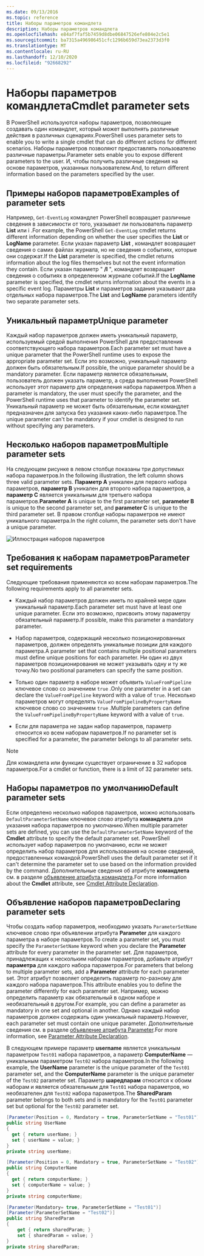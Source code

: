 ```yaml
---
ms.date: 09/13/2016
ms.topic: reference
title: Наборы параметров командлета
description: Наборы параметров командлета
ms.openlocfilehash: e84af7faf5b7459d8dbe06847526efe804e2c5e1
ms.sourcegitcommit: ba7315a496986451cfc1296b659d73ea2373d3f0
ms.translationtype: MT
ms.contentlocale: ru-RU
ms.lasthandoff: 12/10/2020
ms.locfileid: "92668292"
---
```

# <a name="cmdlet-parameter-sets"></a><span data-ttu-id="34c0a-103">Наборы параметров командлета</span><span class="sxs-lookup"><span data-stu-id="34c0a-103">Cmdlet parameter sets</span></span>

<span data-ttu-id="34c0a-104">В PowerShell используются наборы параметров, позволяющие создавать один командлет, который может выполнять различные действия в различных сценариях.</span><span class="sxs-lookup"><span data-stu-id="34c0a-104">PowerShell uses parameter sets to enable you to write a single cmdlet that can do different actions for different scenarios.</span></span> <span data-ttu-id="34c0a-105">Наборы параметров позволяют предоставлять пользователю различные параметры.</span><span class="sxs-lookup"><span data-stu-id="34c0a-105">Parameter sets enable you to expose different parameters to the user.</span></span> <span data-ttu-id="34c0a-106">И, чтобы получить различные сведения на основе параметров, указанных пользователем.</span><span class="sxs-lookup"><span data-stu-id="34c0a-106">And, to return different information based on the parameters specified by the user.</span></span>

## <a name="examples-of-parameter-sets"></a><span data-ttu-id="34c0a-107">Примеры наборов параметров</span><span class="sxs-lookup"><span data-stu-id="34c0a-107">Examples of parameter sets</span></span>

<span data-ttu-id="34c0a-108">Например, `Get-EventLog` командлет PowerShell возвращает различные сведения в зависимости от того, указывает ли пользователь параметр **List** или i  .</span><span class="sxs-lookup"><span data-stu-id="34c0a-108">For example, the PowerShell `Get-EventLog` cmdlet returns different information depending on whether the user specifies the **List** or **LogName** parameter.</span></span> <span data-ttu-id="34c0a-109">Если указан параметр **List** , командлет возвращает сведения о самих файлах журнала, но не сведения о событиях, которые они содержат.</span><span class="sxs-lookup"><span data-stu-id="34c0a-109">If the **List** parameter is specified, the cmdlet returns information about the log files themselves but not the event information they contain.</span></span> <span data-ttu-id="34c0a-110">Если указан параметр " **/l** ", командлет возвращает сведения о событиях в определенном журнале событий.</span><span class="sxs-lookup"><span data-stu-id="34c0a-110">If the **LogName** parameter is specified, the cmdlet returns information about the events in a specific event log.</span></span> <span data-ttu-id="34c0a-111">Параметры **List** и  параметров задания указывают два отдельных набора параметров.</span><span class="sxs-lookup"><span data-stu-id="34c0a-111">The **List** and **LogName** parameters identify two separate parameter sets.</span></span>

## <a name="unique-parameter"></a><span data-ttu-id="34c0a-112">Уникальный параметр</span><span class="sxs-lookup"><span data-stu-id="34c0a-112">Unique parameter</span></span>

<span data-ttu-id="34c0a-113">Каждый набор параметров должен иметь уникальный параметр, используемый средой выполнения PowerShell для предоставления соответствующего набора параметров.</span><span class="sxs-lookup"><span data-stu-id="34c0a-113">Each parameter set must have a unique parameter that the PowerShell runtime uses to expose the appropriate parameter set.</span></span> <span data-ttu-id="34c0a-114">Если это возможно, уникальный параметр должен быть обязательным.</span><span class="sxs-lookup"><span data-stu-id="34c0a-114">If possible, the unique parameter should be a mandatory parameter.</span></span> <span data-ttu-id="34c0a-115">Если параметр является обязательным, пользователь должен указать параметр, а среда выполнения PowerShell использует этот параметр для определения набора параметров.</span><span class="sxs-lookup"><span data-stu-id="34c0a-115">When a parameter is mandatory, the user must specify the parameter, and the PowerShell runtime uses that parameter to identify the parameter set.</span></span> <span data-ttu-id="34c0a-116">Уникальный параметр не может быть обязательным, если командлет предназначен для запуска без указания каких-либо параметров.</span><span class="sxs-lookup"><span data-stu-id="34c0a-116">The unique parameter can't be mandatory if your cmdlet is designed to run without specifying any parameters.</span></span>

## <a name="multiple-parameter-sets"></a><span data-ttu-id="34c0a-117">Несколько наборов параметров</span><span class="sxs-lookup"><span data-stu-id="34c0a-117">Multiple parameter sets</span></span>

<span data-ttu-id="34c0a-118">На следующем рисунке в левом столбце показаны три допустимых набора параметров.</span><span class="sxs-lookup"><span data-stu-id="34c0a-118">In the following illustration, the left column shows three valid parameter sets.</span></span> <span data-ttu-id="34c0a-119">**Параметр A** уникален для первого набора параметров, **параметр B** уникален для второго набора параметров, а **параметр C** является уникальным для третьего набора параметров.</span><span class="sxs-lookup"><span data-stu-id="34c0a-119">**Parameter A** is unique to the first parameter set, **parameter B** is unique to the second parameter set, and **parameter C** is unique to the third parameter set.</span></span> <span data-ttu-id="34c0a-120">В правом столбце наборы параметров не имеют уникального параметра.</span><span class="sxs-lookup"><span data-stu-id="34c0a-120">In the right column, the parameter sets don't have a unique parameter.</span></span>

![Иллюстрация наборов параметров](media/cmdlet-parameter-sets/ps-parametersets.gif)

## <a name="parameter-set-requirements"></a><span data-ttu-id="34c0a-122">Требования к наборам параметров</span><span class="sxs-lookup"><span data-stu-id="34c0a-122">Parameter set requirements</span></span>

<span data-ttu-id="34c0a-123">Следующие требования применяются ко всем наборам параметров.</span><span class="sxs-lookup"><span data-stu-id="34c0a-123">The following requirements apply to all parameter sets.</span></span>

- <span data-ttu-id="34c0a-124">Каждый набор параметров должен иметь по крайней мере один уникальный параметр.</span><span class="sxs-lookup"><span data-stu-id="34c0a-124">Each parameter set must have at least one unique parameter.</span></span> <span data-ttu-id="34c0a-125">Если это возможно, присвоить этому параметру обязательный параметр.</span><span class="sxs-lookup"><span data-stu-id="34c0a-125">If possible, make this parameter a mandatory parameter.</span></span>

- <span data-ttu-id="34c0a-126">Набор параметров, содержащий несколько позиционированных параметров, должен определять уникальные позиции для каждого параметра.</span><span class="sxs-lookup"><span data-stu-id="34c0a-126">A parameter set that contains multiple positional parameters must define unique positions for each parameter.</span></span> <span data-ttu-id="34c0a-127">Ни один из двух параметров позиционирования не может указывать одну и ту же точку.</span><span class="sxs-lookup"><span data-stu-id="34c0a-127">No two positional parameters can specify the same position.</span></span>

- <span data-ttu-id="34c0a-128">Только один параметр в наборе может объявить `ValueFromPipeline` ключевое слово со значением `true` .</span><span class="sxs-lookup"><span data-stu-id="34c0a-128">Only one parameter in a set can declare the `ValueFromPipeline` keyword with a value of `true`.</span></span>
  <span data-ttu-id="34c0a-129">Несколько параметров могут определять `ValueFromPipelineByPropertyName` ключевое слово со значением `true` .</span><span class="sxs-lookup"><span data-stu-id="34c0a-129">Multiple parameters can define the `ValueFromPipelineByPropertyName` keyword with a value of `true`.</span></span>

- <span data-ttu-id="34c0a-130">Если для параметра не задан набор параметров, параметр относится ко всем наборам параметров.</span><span class="sxs-lookup"><span data-stu-id="34c0a-130">If no parameter set is specified for a parameter, the parameter belongs to all parameter sets.</span></span>

> [!NOTE]
> <span data-ttu-id="34c0a-131">Для командлета или функции существует ограничение в 32 наборов параметров.</span><span class="sxs-lookup"><span data-stu-id="34c0a-131">For a cmdlet or function, there is a limit of 32 parameter sets.</span></span>

## <a name="default-parameter-sets"></a><span data-ttu-id="34c0a-132">Наборы параметров по умолчанию</span><span class="sxs-lookup"><span data-stu-id="34c0a-132">Default parameter sets</span></span>

<span data-ttu-id="34c0a-133">Если определено несколько наборов параметров, можно использовать `DefaultParameterSetName` ключевое слово атрибута **командлета** для указания набора параметров по умолчанию.</span><span class="sxs-lookup"><span data-stu-id="34c0a-133">When multiple parameter sets are defined, you can use the `DefaultParameterSetName` keyword of the **Cmdlet** attribute to specify the default parameter set.</span></span> <span data-ttu-id="34c0a-134">PowerShell использует набор параметров по умолчанию, если не может определить набор параметров для использования на основе сведений, предоставленных командой.</span><span class="sxs-lookup"><span data-stu-id="34c0a-134">PowerShell uses the default parameter set if it can't determine the parameter set to use based on the information provided by the command.</span></span> <span data-ttu-id="34c0a-135">Дополнительные сведения об атрибуте **командлета** см. в разделе [объявление атрибута командлета](./cmdlet-attribute-declaration.md).</span><span class="sxs-lookup"><span data-stu-id="34c0a-135">For more information about the **Cmdlet** attribute, see [Cmdlet Attribute Declaration](./cmdlet-attribute-declaration.md).</span></span>

## <a name="declaring-parameter-sets"></a><span data-ttu-id="34c0a-136">Объявление наборов параметров</span><span class="sxs-lookup"><span data-stu-id="34c0a-136">Declaring parameter sets</span></span>

<span data-ttu-id="34c0a-137">Чтобы создать набор параметров, необходимо указать `ParameterSetName` ключевое слово при объявлении атрибута **Parameter** для каждого параметра в наборе параметров.</span><span class="sxs-lookup"><span data-stu-id="34c0a-137">To create a parameter set, you must specify the `ParameterSetName` keyword when you declare the **Parameter** attribute for every parameter in the parameter set.</span></span> <span data-ttu-id="34c0a-138">Для параметров, принадлежащих к нескольким наборам параметров, добавьте атрибут **параметра** для каждого набора параметров.</span><span class="sxs-lookup"><span data-stu-id="34c0a-138">For parameters that belong to multiple parameter sets, add a **Parameter** attribute for each parameter set.</span></span> <span data-ttu-id="34c0a-139">Этот атрибут позволяет определить параметр по-разному для каждого набора параметров.</span><span class="sxs-lookup"><span data-stu-id="34c0a-139">This attribute enables you to define the parameter differently for each parameter set.</span></span> <span data-ttu-id="34c0a-140">Например, можно определить параметр как обязательный в одном наборе и необязательный в другом.</span><span class="sxs-lookup"><span data-stu-id="34c0a-140">For example, you can define a parameter as mandatory in one set and optional in another.</span></span> <span data-ttu-id="34c0a-141">Однако каждый набор параметров должен содержать один уникальный параметр.</span><span class="sxs-lookup"><span data-stu-id="34c0a-141">However, each parameter set must contain one unique parameter.</span></span> <span data-ttu-id="34c0a-142">Дополнительные сведения см. в разделе [объявление атрибута Parameter](parameter-attribute-declaration.md).</span><span class="sxs-lookup"><span data-stu-id="34c0a-142">For more information, see [Parameter Attribute Declaration](parameter-attribute-declaration.md).</span></span>

<span data-ttu-id="34c0a-143">В следующем примере параметр **username** является уникальным параметром `Test01` набора параметров, а параметр **ComputerName** — уникальным параметром `Test02` набора параметров.</span><span class="sxs-lookup"><span data-stu-id="34c0a-143">In the following example, the **UserName** parameter is the unique parameter of the `Test01` parameter set, and the **ComputerName** parameter is the unique parameter of the `Test02` parameter set.</span></span> <span data-ttu-id="34c0a-144">Параметр **шаредпарам** относится к обоим наборам и является обязательным для `Test01` набора параметров, но необязателен для `Test02` набора параметров.</span><span class="sxs-lookup"><span data-stu-id="34c0a-144">The **SharedParam** parameter belongs to both sets and is mandatory for the `Test01` parameter set but optional for the `Test02` parameter set.</span></span>

```csharp
[Parameter(Position = 0, Mandatory = true, ParameterSetName = "Test01")]
public string UserName
{
  get { return userName; }
  set { userName = value; }
}
private string userName;

[Parameter(Position = 0, Mandatory = true, ParameterSetName = "Test02")]
public string ComputerName
{
  get { return computerName; }
  set { computerName = value; }
}
private string computerName;

[Parameter(Mandatory= true, ParameterSetName = "Test01")]
[Parameter(ParameterSetName = "Test02")]
public string SharedParam
{
    get { return sharedParam; }
    set { sharedParam = value; }
}
private string sharedParam;
```
